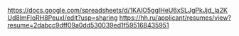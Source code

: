 https://docs.google.com/spreadsheets/d/1KAlO5ggIHeU6xSLJgPkJjd_la2KUd8lmFloRH8PeuxI/edit?usp=sharing
https://hh.ru/applicant/resumes/view?resume=2dabcc9dff09a0dd530039ed1f595168435951